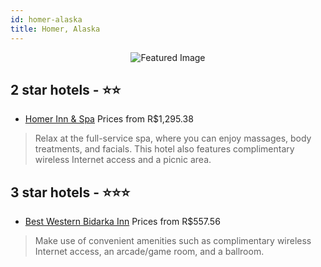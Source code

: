 ```yaml
---
id: homer-alaska
title: Homer, Alaska
---
```


<center><img src="https://i.travelapi.com/hotels/1000000/10000/2900/2868/615a4d95_z.jpg" alt="Featured Image" /></center>


##  2 star hotels - ⭐️⭐️

-    [Homer Inn & Spa](https://us.hurb.com/hotels/homer/homer-inn-spa-JNP-JP420225?cmp=18055) Prices from R$1,295.38
   > Relax at the full-service spa, where you can enjoy massages, body treatments, and facials. This hotel also features complimentary wireless Internet access and a picnic area.

##  3 star hotels - ⭐️⭐️⭐️

-    [Best Western Bidarka Inn](https://us.hurb.com/hotels/homer/best-western-bidarka-inn-JNP-JP311326?cmp=18055) Prices from R$557.56
   > Make use of convenient amenities such as complimentary wireless Internet access, an arcade/game room, and a ballroom.
